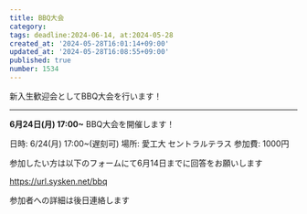 ```yaml
---
title: BBQ大会
category:
tags: deadline:2024-06-14, at:2024-05-28
created_at: '2024-05-28T16:01:14+09:00'
updated_at: '2024-05-28T16:08:55+09:00'
published: true
number: 1534
---
```


新入生歓迎会としてBBQ大会を行います！

---

**6月24日(月) 17:00~** BBQ大会を開催します！

日時: 6/24(月) 17:00~(遅刻可)
場所: 愛工大 セントラルテラス
参加費: 1000円

参加したい方は以下のフォームにて6月14日までに回答をお願いします

https://url.sysken.net/bbq

参加者への詳細は後日連絡します

